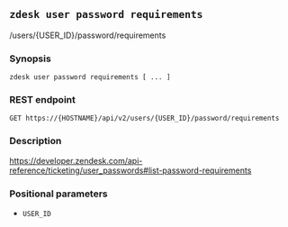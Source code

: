 ## `zdesk user password requirements`

/users/{USER_ID}/password/requirements

### Synopsis

    zdesk user password requirements [ ... ]

### REST endpoint

    GET https://{HOSTNAME}/api/v2/users/{USER_ID}/password/requirements

### Description

https://developer.zendesk.com/api-reference/ticketing/user_passwords#list-password-requirements

### Positional parameters

* `USER_ID`

